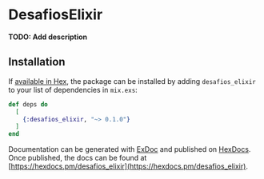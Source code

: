 # DesafiosElixir

**TODO: Add description**

## Installation

If [available in Hex](https://hex.pm/docs/publish), the package can be installed
by adding `desafios_elixir` to your list of dependencies in `mix.exs`:

```elixir
def deps do
  [
    {:desafios_elixir, "~> 0.1.0"}
  ]
end
```

Documentation can be generated with [ExDoc](https://github.com/elixir-lang/ex_doc)
and published on [HexDocs](https://hexdocs.pm). Once published, the docs can
be found at [https://hexdocs.pm/desafios_elixir](https://hexdocs.pm/desafios_elixir).

